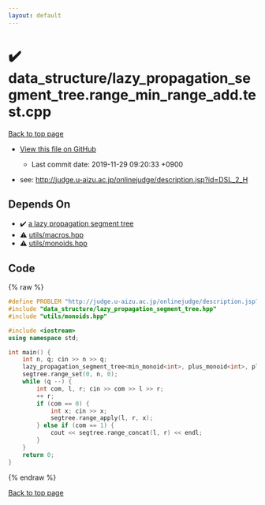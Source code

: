 ```yaml
---
layout: default
---
```


<!-- mathjax config similar to math.stackexchange -->
<script type="text/javascript" async
  src="https://cdnjs.cloudflare.com/ajax/libs/mathjax/2.7.5/MathJax.js?config=TeX-MML-AM_CHTML">
</script>
<script type="text/x-mathjax-config">
  MathJax.Hub.Config({
    TeX: { equationNumbers: { autoNumber: "AMS" }},
    tex2jax: {
      inlineMath: [ ['$','$'] ],
      processEscapes: true
    },
    "HTML-CSS": { matchFontHeight: false },
    displayAlign: "left",
    displayIndent: "2em"
  });
</script>

<script type="text/javascript" src="https://cdnjs.cloudflare.com/ajax/libs/jquery/3.4.1/jquery.min.js"></script>
<script src="https://cdn.jsdelivr.net/npm/jquery-balloon-js@1.1.2/jquery.balloon.min.js" integrity="sha256-ZEYs9VrgAeNuPvs15E39OsyOJaIkXEEt10fzxJ20+2I=" crossorigin="anonymous"></script>
<script type="text/javascript" src="../../assets/js/copy-button.js"></script>
<link rel="stylesheet" href="../../assets/css/copy-button.css" />


# :heavy_check_mark: data_structure/lazy_propagation_segment_tree.range_min_range_add.test.cpp
<a href="../../index.html">Back to top page</a>

* <a href="{{ site.github.repository_url }}/blob/master/data_structure/lazy_propagation_segment_tree.range_min_range_add.test.cpp">View this file on GitHub</a>
    - Last commit date: 2019-11-29 09:20:33 +0900


* see: <a href="http://judge.u-aizu.ac.jp/onlinejudge/description.jsp?id=DSL_2_H">http://judge.u-aizu.ac.jp/onlinejudge/description.jsp?id=DSL_2_H</a>


## Depends On
* :heavy_check_mark: <a href="../../library/data_structure/lazy_propagation_segment_tree.hpp.html">a lazy propagation segment tree</a>
* :warning: <a href="../../library/utils/macros.hpp.html">utils/macros.hpp</a>
* :warning: <a href="../../library/utils/monoids.hpp.html">utils/monoids.hpp</a>


## Code
{% raw %}
```cpp
#define PROBLEM "http://judge.u-aizu.ac.jp/onlinejudge/description.jsp?id=DSL_2_H"
#include "data_structure/lazy_propagation_segment_tree.hpp"
#include "utils/monoids.hpp"

#include <iostream>
using namespace std;

int main() {
    int n, q; cin >> n >> q;
    lazy_propagation_segment_tree<min_monoid<int>, plus_monoid<int>, plus_min_action<int> > segtree(n);
    segtree.range_set(0, n, 0);
    while (q --) {
        int com, l, r; cin >> com >> l >> r;
        ++ r;
        if (com == 0) {
            int x; cin >> x;
            segtree.range_apply(l, r, x);
        } else if (com == 1) {
            cout << segtree.range_concat(l, r) << endl;
        }
    }
    return 0;
}

```
{% endraw %}

<a href="../../index.html">Back to top page</a>


